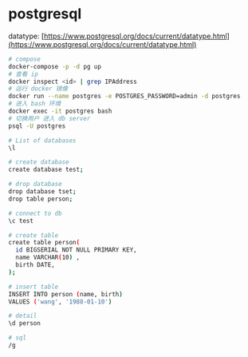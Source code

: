 # postgresql

datatype: [https://www.postgresql.org/docs/current/datatype.html](https://www.postgresql.org/docs/current/datatype.html)

```bash
# compose
docker-compose -p -d pg up
# 查看 ip
docker inspect <id> | grep IPAddress
# 运行 docker 镜像
docker run --name postgres -e POSTGRES_PASSWORD=admin -d postgres
# 进入 bash 环境
docker exec -it postgres bash
# 切换用户 进入 db server
psql -U postgres

# List of databases
\l

# create database
create database test;

# drop database
drop database tset;
drop table person;

# connect to db
\c test

# create table
create table person(
  id BIGSERIAL NOT NULL PRIMARY KEY,
  name VARCHAR(10) ,
  birth DATE,
);

# insert table
INSERT INTO person (name, birth)
VALUES ('wang', '1988-01-10')

# detail
\d person

# sql
/g

```

